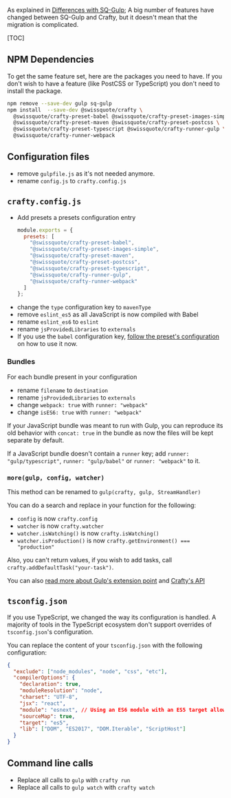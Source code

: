 As explained in [Differences with SQ-Gulp](Differences_with_SQ-gulp.md); A big
number of features have changed between SQ-Gulp and Crafty, but it doesn't mean
that the migration is complicated.

[TOC]

## NPM Dependencies

To get the same feature set, here are the packages you need to have. If you
don't wish to have a feature (like PostCSS or TypeScript) you don't need to
install the package.

```bash
npm remove --save-dev gulp sq-gulp
npm install  --save-dev @swissquote/crafty \
  @swissquote/crafty-preset-babel @swissquote/crafty-preset-images-simple \
  @swissquote/crafty-preset-maven @swissquote/crafty-preset-postcss \
  @swissquote/crafty-preset-typescript @swissquote/crafty-runner-gulp \
  @swissquote/crafty-runner-webpack
```

## Configuration files

* remove `gulpfile.js` as it's not needed anymore.
* rename `config.js` to `crafty.config.js`

## `crafty.config.js`

* Add presets a presets configuration entry
  ```javascript
  module.exports = {
    presets: [
      "@swissquote/crafty-preset-babel",
      "@swissquote/crafty-preset-images-simple",
      "@swissquote/crafty-preset-maven",
      "@swissquote/crafty-preset-postcss",
      "@swissquote/crafty-preset-typescript",
      "@swissquote/crafty-runner-gulp",
      "@swissquote/crafty-runner-webpack"
    ]
  };
  ```
* change the `type` configuration key to `mavenType`
* remove `eslint_es5` as all JavaScript is now compiled with Babel
* rename `eslint_es6` to `eslint`
* rename `jsProvidedLibraries` to `externals`
* If you use the `babel` configuration key,
  [follow the preset's configuration](05_Packages/05_crafty-preset-babel.md) on
  how to use it now.

### Bundles

For each bundle present in your configuration

* rename `filename` to `destination`
* rename `jsProvidedLibraries` to `externals`
* change `webpack: true` with `runner: "webpack"`
* change `isES6: true` with `runner: "webpack"`

If your JavaScript bundle was meant to run with Gulp, you can reproduce its old
behavior with `concat: true` in the bundle as now the files will be kept
separate by default.

If a JavaScript bundle doesn't contain a `runner` key; add `runner:
"gulp/typescript"`, `runner: "gulp/babel"` or `runner: "webpack"` to it.

### `more(gulp, config, watcher)`

This method can be renamed to `gulp(crafty, gulp, StreamHandler)`

You can do a search and replace in your function for the following:

* `config` is now `crafty.config`
* `watcher` is now `crafty.watcher`
* `watcher.isWatching()` is now `crafty.isWatching()`
* `watcher.isProduction()` is now `crafty.getEnvironment() === "production"`

Also, you can't return values, if you wish to add tasks, call
`crafty.addDefaultTask("your-task")`.

You can also
[read more about Gulp's extension point](05_Packages/02_crafty-runner-gulp.md)
and [Crafty's API](05_Packages/01_crafty/The_Crafty_instance.md)

## `tsconfig.json`

If you use TypeScript, we changed the way its configuration is handled. A
majority of tools in the TypeScript ecosystem don't support overrides of
`tsconfig.json`'s configuration.

You can replace the content of your `tsconfig.json` with the following
configuration:

```json
{
  "exclude": ["node_modules", "node", "css", "etc"],
  "compilerOptions": {
    "declaration": true,
    "moduleResolution": "node",
    "charset": "UTF-8",
    "jsx": "react",
    "module": "esnext", // Using an ES6 module with an ES5 target allows to leverage tree shaking
    "sourceMap": true,
    "target": "es5",
    "lib": ["DOM", "ES2017", "DOM.Iterable", "ScriptHost"]
  }
}
```

## Command line calls

* Replace all calls to `gulp` with `crafty run`
* Replace all calls to `gulp watch` with `crafty watch`
